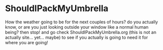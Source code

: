 # ShouldIPackMyUmbrella
How the weather going to be for the next couples of hours? do you actually know, or are you just looking outside your window like a normal human being? then stop! and go check ShouldIPackMyUmbrella.org (this is not an actually site... yet... maybe) to see if you actually is going to need it for where you are going!
